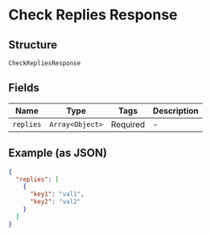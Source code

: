
# Check Replies Response

## Structure

`CheckRepliesResponse`

## Fields

| Name | Type | Tags | Description |
|  --- | --- | --- | --- |
| `replies` | `Array<Object>` | Required | - |

## Example (as JSON)

```json
{
  "replies": [
    {
      "key1": "val1",
      "key2": "val2"
    }
  ]
}
```


